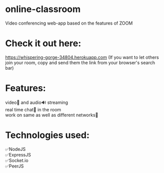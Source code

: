 # online-classroom
Video conferencing web-app based on the features of ZOOM

# Check it out here:
https://whispering-gorge-34804.herokuapp.com
(If you want to let others join your room, copy and send them the link from your browser's search bar)

# Features:
video🎥 and audio🔊 streaming  
real time chat📝 in the room  
work on same as well as different networks📡  

# Technologies used:
✅NodeJS  
✅ExpressJS  
✅Socket.io  
✅PeerJS  
